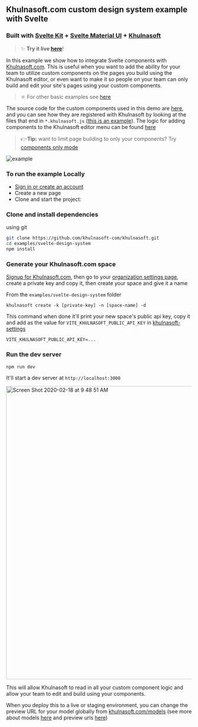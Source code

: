 ## Khulnasoft.com custom design system example with Svelte

### Built with [Svelte Kit](https://kit.svelte.dev/) + [Svelte Material UI](https://sveltematerialui.com) + [Khulnasoft](https://khulnasoft.com)

> ✨ **Try it live [here](https://svelte-design-system.vercel.app/)**!

In this example we show how to integrate Svelte components with [Khulnasoft.com](https://khulnasoft.com). This is useful when you want to add the ability for your team to utilize custom components on the pages you build using the Khulnasoft editor, or even want to make it so people on your team can only build and edit your site's pages using your custom components.

> ⚛️ For other basic examples see [here](https://github.com/khulnasoft-com/khulnasoft/tree/main/examples/svelte)

The source code for the custom components used in this demo are [here](src/components), and you can see how they are registered with Khulnasoft by looking at the files that end in `*.khulnasoft.js` ([this is an example](https://github.com/khulnasoft-com/khulnasoft/blob/main/examples/svelte-design-system/src/components/Button/Button.khulnasoft.js)). The logic for adding components to the Khulnasoft editor menu can be found [here](https://github.com/khulnasoft-com/khulnasoft/blob/main/examples/svelte-design-system/src/lib/Khulnasoft.svelte)

> 👉**Tip:** want to limit page building to only your components? Try [components only mode](https://khulnasoft.com/c/docs/guides/components-only-mode)

<img src="https://imgur.com/PJW3b4S.gif" alt="example" />

### To run the example Locally

- [Sign in or create an account](https://khulnasoft.com)
- Create a new page
- Clone and start the project:

### Clone and install dependencies

using git

```bash
git clone https://github.com/khulnasoft-com/khulnasoft.git
cd examples/svelte-design-system
npm install
```

### Generate your Khulnasoft.com space

<!-- TODO: link "private key" to a forum post or doc showing how to create that -->

[Signup for Khulnasoft.com](khulnasoft.com/signup), then go to your [organization settings page](https://khulnasoft.com/account/organization?root=true), create a private key and copy it, then create your space and give it a name

From the `examples/svelte-design-system` folder

```
khulnasoft create -k [private-key] -n [space-name] -d
```

This command when done it'll print your new space's public api key, copy it and add as the value for `VITE_KHULNASOFT_PUBLIC_API_KEY` in [khulnasoft-settings](./src/khulnasoft-settings.s)

```
VITE_KHULNASOFT_PUBLIC_API_KEY=...
```

### Run the dev server

```
npm run dev
```

It'll start a dev server at `http://localhost:3000`

<img width="796" alt="Screen Shot 2020-02-18 at 9 48 51 AM" src="https://user-images.githubusercontent.com/5093430/74763082-f5457100-5233-11ea-870b-a1b17c7f99fe.png">

This will allow Khulnasoft to read in all your custom component logic and allow your team to edit and build using your components.

When you deploy this to a live or staging environment, you can change the preview URL for your model globally from [khulnasoft.com/models](https://khulnasoft.com/models) (see more about models [here](https://khulnasoft.com/c/docs/guides/getting-started-with-models) and preview urls [here](https://khulnasoft.com/c/docs/guides/preview-url))
